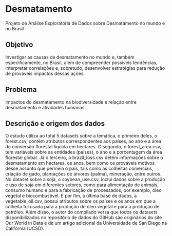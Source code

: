 # Desmatamento
Projeto de Análise Exploratória de Dados sobre Desmatamento no mundo e no Brasil

## Objetivo 
Investigar as causas de desmatamento no mundo e, também especificamente, no Brasil, além de compreender possíveis tendências, interpretar correlações e, sobretudo, desenvolver estratégias para redução de prováveis impactos dessas ações.

## Problema
Impactos do desmatamento na biodiversidade e relação entre desmatamento e atividades humanas.

## Descrição e origem dos dados
O estudo utiliza ao total 5 datasets sobre a temática, o primeiro deles, o forest.csv, contém atributos correspondentes aos países, ao ano e a área de conversão florestal líquida em hectares. O segundo, o forest_area.csv, tem variáveis sobre as entidades (países), o ano e a porcentagem da área florestal global. Já o terceiro, o brazil_loss.csv detém informações sobre o desmatamento em hectares, os anos, bem como os prováveis motivos desse assunto que permeia o país, tais como as colheitas comerciais, criação de gado, plantações de árvores (palma), mineração, entre outros. No dataset sobre a soja, o soybean_use.csv, inclui dados sobre a produção e uso de soja em diferentes setores, como para alimentação de animais, consumo humano e para a fabricação de processados, por exemplo, óleo vegetal e biocombustível. E por fim, a última base de dados, a vegetable_oil.csv, possui atributos sobre os países e os anos em que a colheita foi usada para a produção de óleo vegetal e para a produção de petróleo. Além disso, o autor do compilado versa que todos os datasets disponibilizados no repositório de dados do GitHub são originários do site Our World in Data e de um artigo adicional da Universidade de San Diego na Califórnia (UCSD).
